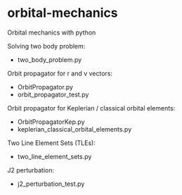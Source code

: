 # orbital-mechanics
Orbital mechanics with python

Solving two body problem: 
- two_body_problem.py

Orbit propagator for r and v vectors:
- OrbitPropagator.py
- orbit_propagator_test.py

Orbit propagator for Keplerian / classical orbital elements:
- OrbitPropagatorKep.py
- keplerian_classical_orbital_elements.py

Two Line Element Sets (TLEs):
- two_line_element_sets.py

J2 perturbation:
- j2_perturbation_test.py